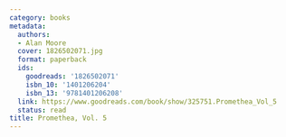 ```yaml
---
category: books
metadata:
  authors:
  - Alan Moore
  cover: 1826502071.jpg
  format: paperback
  ids:
    goodreads: '1826502071'
    isbn_10: '1401206204'
    isbn_13: '9781401206208'
  link: https://www.goodreads.com/book/show/325751.Promethea_Vol_5
  status: read
title: Promethea, Vol. 5
---
```

